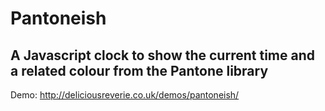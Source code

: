 # Pantoneish

## A Javascript clock to show the current time and a related colour from the Pantone library

Demo: http://deliciousreverie.co.uk/demos/pantoneish/
